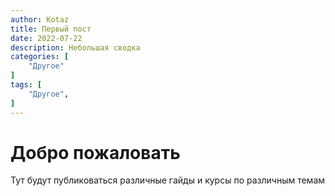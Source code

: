 ```yaml
---
author: Kotaz
title: Первый пост
date: 2022-07-22
description: Небольшая сводка
categories: [
    "Другое"
]
tags: [
    "Другое",
]
---
```


# Добро пожаловать

Тут будут публиковаться различные гайды и курсы по различным темам
